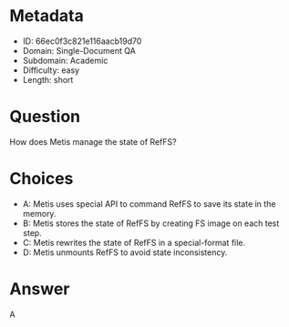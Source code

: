 # Metadata

- ID: 66ec0f3c821e116aacb19d70
- Domain: Single-Document QA
- Subdomain: Academic
- Difficulty: easy
- Length: short

# Question

How does Metis manage the state of RefFS?

# Choices

- A: Metis uses special API to command RefFS to save its state in the memory.
- B: Metis stores the state of RefFS by creating FS image on each test step.
- C: Metis rewrites the state of RefFS in a special-format file.
- D: Metis unmounts RefFS to avoid state inconsistency.

# Answer

A
